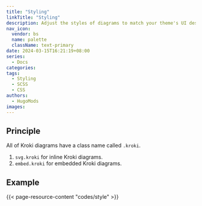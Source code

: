 ```yaml
---
title: "Styling"
linkTitle: "Styling"
description: Adjust the styles of diagrams to match your theme's UI design.
nav_icon:
  vendor: bs
  name: palette
  className: text-primary
date: 2024-03-15T16:21:19+08:00
series:
  - Docs
categories:
tags:
  - Styling
  - SCSS
  - CSS
authors:
  - HugoMods
images:
---
```


## Principle

All of Kroki diagrams have a class name called `.kroki`.

1. `svg.kroki` for inline Kroki diagrams.
2. `embed.kroki` for embedded Kroki diagrams.

## Example

{{< page-resource-content "codes/style" >}}
